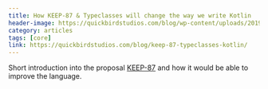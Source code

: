```yaml
---
title: How KEEP-87 & Typeclasses will change the way we write Kotlin
header-image: https://quickbirdstudios.com/blog/wp-content/uploads/2019/05/xFirebird.jpg.pagespeed.ic.e0DeqxTqSE.webp
category: articles
tags: [core]
link: https://quickbirdstudios.com/blog/keep-87-typeclasses-kotlin/
---
```

Short introduction into the proposal [KEEP-87](https://github.com/Kotlin/KEEP/pull/87) and how it would be able to improve the language.

